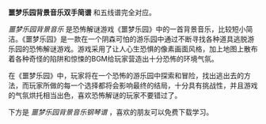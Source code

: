 

**噩梦乐园背景音乐双手简谱** 和五线谱完全对应。

_噩梦乐园背景音乐_
是恐怖解谜游戏《噩梦乐园》中的一首背景音乐，比较短小简洁。《噩梦乐园》是一款在一个阴森可怕的游乐园中通过不断寻找各种道具逃脱游乐园的恐怖解谜游戏。游戏采用了让人心生恐惧的像素画面风格，加上地图上散布着各种奇怪的陷阱和惊悚的BGM给玩家营造出十分恐怖的环境气氛。

在《噩梦乐园》中，玩家将在一个恐怖的游乐园中探索和冒险，找出逃出去的方法，而玩家所做的每一个选择都将会影响最终的结局，十分具有挑战性，并且游戏的气氛烘托相当出色，喜欢恐怖解谜的玩家不要错过了。

下方是 _噩梦乐园背景音乐钢琴谱_ ，喜欢的朋友可以免费下载学习。

